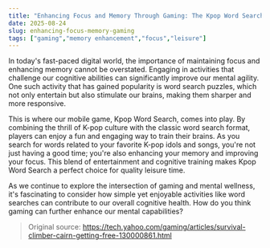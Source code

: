 ```yaml
---
title: "Enhancing Focus and Memory Through Gaming: The Kpop Word Search Experience"
date: 2025-08-24
slug: enhancing-focus-memory-gaming
tags: ["gaming","memory enhancement","focus","leisure"]
---
```


In today's fast-paced digital world, the importance of maintaining focus and enhancing memory cannot be overstated. Engaging in activities that challenge our cognitive abilities can significantly improve our mental agility. One such activity that has gained popularity is word search puzzles, which not only entertain but also stimulate our brains, making them sharper and more responsive.

This is where our mobile game, Kpop Word Search, comes into play. By combining the thrill of K-pop culture with the classic word search format, players can enjoy a fun and engaging way to train their brains. As you search for words related to your favorite K-pop idols and songs, you're not just having a good time; you're also enhancing your memory and improving your focus. This blend of entertainment and cognitive training makes Kpop Word Search a perfect choice for quality leisure time.

As we continue to explore the intersection of gaming and mental wellness, it's fascinating to consider how simple yet enjoyable activities like word searches can contribute to our overall cognitive health. How do you think gaming can further enhance our mental capabilities?
> Original source: https://tech.yahoo.com/gaming/articles/survival-climber-cairn-getting-free-130000861.html